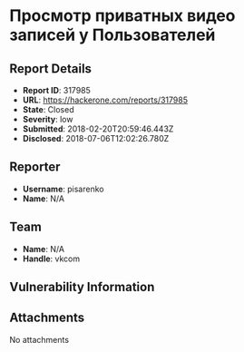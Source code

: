 # Просмотр приватных видео записей у Пользователей

## Report Details
- **Report ID**: 317985
- **URL**: https://hackerone.com/reports/317985
- **State**: Closed
- **Severity**: low
- **Submitted**: 2018-02-20T20:59:46.443Z
- **Disclosed**: 2018-07-06T12:02:26.780Z

## Reporter
- **Username**: pisarenko
- **Name**: N/A

## Team
- **Name**: N/A
- **Handle**: vkcom

## Vulnerability Information


## Attachments
No attachments
